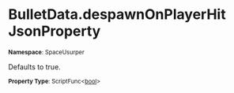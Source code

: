 # BulletData.despawnOnPlayerHit JsonProperty

<small>**Namespace**: SpaceUsurper</small>

Defaults to true.

<small>**Property Type**: ScriptFunc&lt;[bool](https://docs.microsoft.com/en-us/dotnet/api/system.boolean?view=netframework-4.5)&gt;</small>

